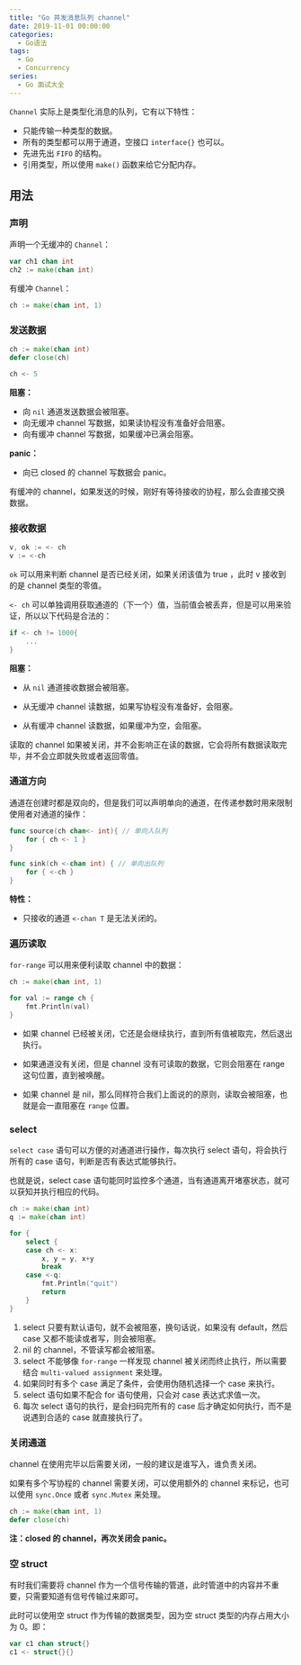 ```yaml
---
title: "Go 并发消息队列 channel"
date: 2019-11-01 00:00:00
categories:
  - Go语法
tags:
  - Go
  - Concurrency
series:
  - Go 面试大全
---
```


`Channel` 实际上是类型化消息的队列，它有以下特性：

- 只能传输一种类型的数据。
- 所有的类型都可以用于通道，空接口 `interface{}` 也可以。
- 先进先出 `FIFO` 的结构。
- 引用类型，所以使用 `make()` 函数来给它分配内存。

<!--more-->

## 用法

### 声明

声明一个无缓冲的 `Channel`：

```go
var ch1 chan int
ch2 := make(chan int)
```

有缓冲 `Channel`：

```go
ch := make(chan int, 1)
```

### 发送数据

```go
ch := make(chan int)
defer close(ch)

ch <- 5
```

**阻塞：**

- 向 `nil` 通道发送数据会被阻塞。
- 向无缓冲 channel 写数据，如果读协程没有准备好会阻塞。
- 向有缓冲 channel 写数据，如果缓冲已满会阻塞。

**panic：**

- 向已 closed 的 channel 写数据会 panic。

有缓冲的 channel，如果发送的时候，刚好有等待接收的协程，那么会直接交换数据。

### 接收数据

```go
v, ok := <- ch
v := <-ch
```

`ok` 可以用来判断 channel 是否已经关闭，如果关闭该值为 true ，此时 v 接收到的是 channel 类型的零值。

`<- ch` 可以单独调用获取通道的（下一个）值，当前值会被丢弃，但是可以用来验证，所以以下代码是合法的：

```go
if <- ch != 1000{
    ...
}
```

**阻塞：**

- 从 `nil` 通道接收数据会被阻塞。

- 从无缓冲 channel 读数据，如果写协程没有准备好，会阻塞。
- 从有缓冲 channel 读数据，如果缓冲为空，会阻塞。

读取的 channel 如果被关闭，并不会影响正在读的数据，它会将所有数据读取完毕，并不会立即就失败或者返回零值。

### 通道方向

通道在创建时都是双向的，但是我们可以声明单向的通道，在传递参数时用来限制使用者对通道的操作：

```go
func source(ch chan<- int){ // 单向入队列
    for { ch <- 1 }
}

func sink(ch <-chan int) { // 单向出队列
    for { <-ch }
}
```

**特性：**

- 只接收的通道 `<-chan T` 是无法关闭的。

### 遍历读取

`for-range` 可以用来便利读取 channel 中的数据：

```go
ch := make(chan int, 1)

for val := range ch {
    fmt.Println(val)
}
```

- 如果 channel 已经被关闭，它还是会继续执行，直到所有值被取完，然后退出执行。

- 如果通道没有关闭，但是 channel 没有可读取的数据，它则会阻塞在 range 这句位置，直到被唤醒。
- 如果 channel 是 nil，那么同样符合我们上面说的的原则，读取会被阻塞，也就是会一直阻塞在 `range` 位置。

### select

`select case` 语句可以方便的对通道进行操作，每次执行 select 语句，将会执行所有的 case 语句，判断是否有表达式能够执行。

也就是说，select case 语句能同时监控多个通道，当有通道离开堵塞状态，就可以获知并执行相应的代码。

```go
ch := make(chan int)
q := make(chan int)

for {
    select {
    case ch <- x:
        x, y = y, x+y
        break
    case <-q:
        fmt.Println("quit")
        return
    }
}
```

1. select 只要有默认语句，就不会被阻塞，换句话说，如果没有 default，然后 case 又都不能读或者写，则会被阻塞。
2. nil 的 channel，不管读写都会被阻塞。
3. select 不能够像 `for-range` 一样发现 channel 被关闭而终止执行，所以需要结合 `multi-valued assignment` 来处理。
4. 如果同时有多个 case 满足了条件，会使用伪随机选择一个 case 来执行。
5. select 语句如果不配合 for 语句使用，只会对 case 表达式求值一次。
6. 每次 select 语句的执行，是会扫码完所有的 case 后才确定如何执行，而不是说遇到合适的 case 就直接执行了。

### 关闭通道

channel 在使用完毕以后需要关闭，一般的建议是谁写入，谁负责关闭。

如果有多个写协程的 channel 需要关闭，可以使用额外的 channel 来标记，也可以使用 `sync.Once` 或者 `sync.Mutex` 来处理。

```go
ch := make(chan int, 1)
defer close(ch)
```

**注：closed 的 channel，再次关闭会 panic。**

### 空 struct

有时我们需要将 channel 作为一个信号传输的管道，此时管道中的内容并不重要，只需要知道有信号传输过来即可。

此时可以使用空 struct 作为传输的数据类型，因为空 struct 类型的内存占用大小为 0。即：

```go
var c1 chan struct{}
c1 <- struct{}{}
```

